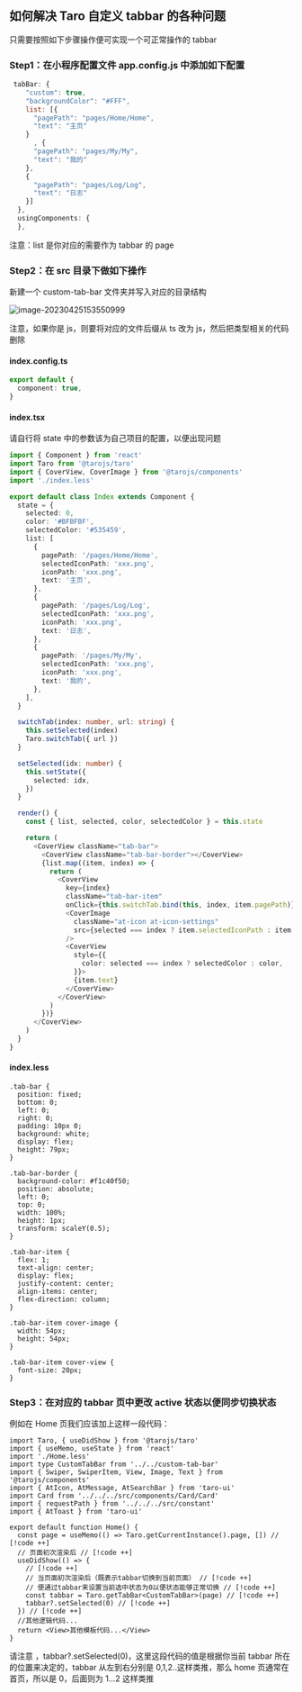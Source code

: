 ## 如何解决 Taro 自定义 tabbar 的各种问题

只需要按照如下步骤操作便可实现一个可正常操作的 tabbar

### Step1：在小程序配置文件 app.config.js 中添加如下配置

```js
 tabBar: {
    "custom": true,
    "backgroundColor": "#FFF",
    list: [{
      "pagePath": "pages/Home/Home",
      "text": "主页"
    }
      , {
      "pagePath": "pages/My/My",
      "text": "我的"
    },
    {
      "pagePath": "pages/Log/Log",
      "text": "日志"
    }]
  },
  usingComponents: {
  },
```

注意：list 是你对应的需要作为 tabbar 的 page

### Step2：在 src 目录下做如下操作

新建一个 custom-tab-bar 文件夹并写入对应的目录结构

![image-20230425153550999](https://sears-2000.oss-cn-shanghai.aliyuncs.com/images/image-20230425153550999.png)

注意，如果你是 js，则要将对应的文件后缀从 ts 改为 js，然后把类型相关的代码删除

#### index.config.ts

```ts
export default {
  component: true,
}
```

#### index.tsx

请自行将 state 中的参数该为自己项目的配置，以便出现问题

```ts
import { Component } from 'react'
import Taro from '@tarojs/taro'
import { CoverView, CoverImage } from '@tarojs/components'
import './index.less'

export default class Index extends Component {
  state = {
    selected: 0,
    color: '#BFBFBF',
    selectedColor: '#535459',
    list: [
      {
        pagePath: '/pages/Home/Home',
        selectedIconPath: 'xxx.png',
        iconPath: 'xxx.png',
        text: '主页',
      },
      {
        pagePath: '/pages/Log/Log',
        selectedIconPath: 'xxx.png',
        iconPath: 'xxx.png',
        text: '日志',
      },
      {
        pagePath: '/pages/My/My',
        selectedIconPath: 'xxx.png',
        iconPath: 'xxx.png',
        text: '我的',
      },
    ],
  }

  switchTab(index: number, url: string) {
    this.setSelected(index)
    Taro.switchTab({ url })
  }

  setSelected(idx: number) {
    this.setState({
      selected: idx,
    })
  }

  render() {
    const { list, selected, color, selectedColor } = this.state

    return (
      <CoverView className="tab-bar">
        <CoverView className="tab-bar-border"></CoverView>
        {list.map((item, index) => {
          return (
            <CoverView
              key={index}
              className="tab-bar-item"
              onClick={this.switchTab.bind(this, index, item.pagePath)}>
              <CoverImage
                className="at-icon at-icon-settings"
                src={selected === index ? item.selectedIconPath : item.iconPath}
              />
              <CoverView
                style={{
                  color: selected === index ? selectedColor : color,
                }}>
                {item.text}
              </CoverView>
            </CoverView>
          )
        })}
      </CoverView>
    )
  }
}
```

#### index.less

```less
.tab-bar {
  position: fixed;
  bottom: 0;
  left: 0;
  right: 0;
  padding: 10px 0;
  background: white;
  display: flex;
  height: 79px;
}

.tab-bar-border {
  background-color: #f1c40f50;
  position: absolute;
  left: 0;
  top: 0;
  width: 100%;
  height: 1px;
  transform: scaleY(0.5);
}

.tab-bar-item {
  flex: 1;
  text-align: center;
  display: flex;
  justify-content: center;
  align-items: center;
  flex-direction: column;
}

.tab-bar-item cover-image {
  width: 54px;
  height: 54px;
}

.tab-bar-item cover-view {
  font-size: 20px;
}
```

### Step3：在对应的 tabbar 页中更改 active 状态以便同步切换状态

例如在 Home 页我们应该加上这样一段代码：

```tsx
import Taro, { useDidShow } from '@tarojs/taro'
import { useMemo, useState } from 'react'
import './Home.less'
import type CustomTabBar from '../../custom-tab-bar'
import { Swiper, SwiperItem, View, Image, Text } from '@tarojs/components'
import { AtIcon, AtMessage, AtSearchBar } from 'taro-ui'
import Card from '../../../src/components/Card/Card'
import { requestPath } from '../../../src/constant'
import { AtToast } from 'taro-ui'

export default function Home() {
  const page = useMemo(() => Taro.getCurrentInstance().page, []) // [!code ++]
  // 页面初次渲染后 // [!code ++]
  useDidShow(() => {
    // [!code ++]
    // 当页面初次渲染后（既表示tabbar切换到当前页面） // [!code ++]
    // 便通过tabbar来设置当前选中状态为0以便状态能够正常切换 // [!code ++]
    const tabbar = Taro.getTabBar<CustomTabBar>(page) // [!code ++]
    tabbar?.setSelected(0) // [!code ++]
  }) // [!code ++]
  //其他逻辑代码...
  return <View>其他模板代码...</View>
}
```

请注意 ，tabbar?.setSelected(0)，这里这段代码的值是根据你当前 tabbar 所在的位置来决定的，tabbar 从左到右分别是 0,1,2..这样类推，那么 home 页通常在首页，所以是 0，后面则为 1...2 这样类推
